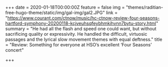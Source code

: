 +++
date = 2020-01-18T00:00:00Z
feature = false
img = "themes/raditian-free-hugo-theme/static/img/gal-img/gal2.JPG"
link = "https://www.courant.com/ctnow/music/hc-ctnow-review-four-seasons-hartford-symphony-20200118-kcjveuhsqfeybhmkihvnn7bytu-story.html"
summary = "He had all the flash and speed one could want, but without sacrificing quality or expressivity. He handled the difficult, virtuosic passages and the lyrical slow movement themes with equal deftness."
title = "Review: Something for everyone at HSO’s excellent ‘Four Seasons’ concert"

+++
